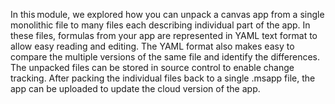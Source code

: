 In this module, we explored how you can unpack a canvas app from a single monolithic file to many files each describing individual part of the app. In these files, formulas from your app are represented in YAML text format to allow easy reading and editing. The YAML format also makes easy to compare the multiple versions of the same file and identify the differences. The unpacked files can be stored in source control to enable change tracking. After packing the individual files back to a single .msapp file, the app can be uploaded to update the cloud version of the app.
